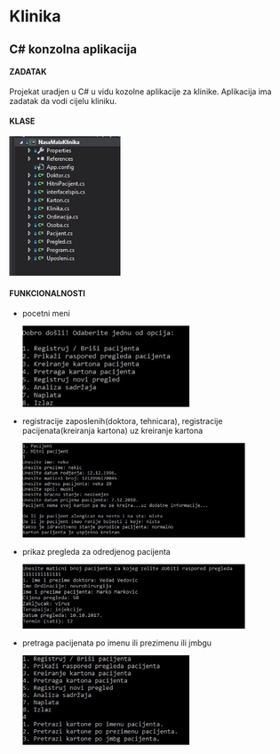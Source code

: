 # Klinika
## C# konzolna aplikacija
#### ZADATAK
Projekat uradjen u C# u vidu kozolne aplikacije za klinike.
Aplikacija ima zadatak da vodi cijelu kliniku.

#### KLASE

  <img src="/screenshots/klase.JPG" width="200"/>

#### FUNKCIONALNOSTI
- pocetni meni
 
  <img src="/screenshots/meni1.JPG" width="300"/>

- registracije zaposlenih(doktora, tehnicara), registracije pacijenata(kreiranja kartona) uz kreiranje kartona
  
  <img src="/screenshots/meni2.JPG" width="400"/>
   
- prikaz pregleda za odredjenog pacijenta 
 
  <img src="/screenshots/meni3.JPG" width="400"/>
 
- pretraga pacijenata po imenu ili prezimenu ili jmbgu

  <img src="/screenshots/meni4.JPG" width="300"/>

  

